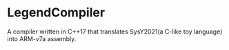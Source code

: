 # LegendCompiler
A compiler written in C++17 that translates SysY2021(a C-like toy language) into ARM-v7a assembly.
